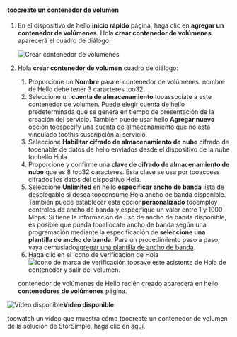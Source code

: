 <!--author=SharS last changed: 9/17/15-->

#### <a name="toocreate-a-volume-container"></a>toocreate un contenedor de volumen
1. En el dispositivo de hello **inicio rápido** página, haga clic en **agregar un contenedor de volúmenes**. Hola **crear contenedor de volúmenes** aparecerá el cuadro de diálogo.
   
    ![Crear contenedor de volúmenes](./media/storsimple-create-volume-container/HCS_CreateVolumeContainerM-include.png)
2. Hola **crear contenedor de volumen** cuadro de diálogo:
   
   1. Proporcione un **Nombre** para el contenedor de volúmenes. nombre de Hello debe tener 3 caracteres too32.
   2. Seleccione un **cuenta de almacenamiento** tooassociate a este contenedor de volumen. Puede elegir cuenta de hello predeterminada que se genera en tiempo de presentación de la creación del servicio. También puede usar hello **Agregar nuevo** opción toospecify una cuenta de almacenamiento que no está vinculado toothis suscripción al servicio.
   3. Seleccione **Habilitar cifrado de almacenamiento de nube** cifrado de tooenable de datos de hello enviados desde el dispositivo de la nube toohello Hola.
   4. Proporcione y confirme una **clave de cifrado de almacenamiento de nube** que es 8 too32 caracteres. Esta clave se usa por tooaccess cifrados los datos del dispositivo Hola.
   5. Seleccione **Unlimited** en hello **especificar ancho de banda** lista de desplegable si desea tooconsume Hola ancho de banda disponible. También puede establecer esta opción**personalizado** tooemploy controles de ancho de banda y especifique un valor entre 1 y 1000 Mbps. 
      Si tiene la información de uso de ancho de banda disponible, es posible que pueda tooallocate ancho de banda según una programación mediante la especificación de **seleccione una plantilla de ancho de banda**. Para un procedimiento paso a paso, vaya demasiado[agregar una plantilla de ancho de banda](../articles/storsimple/storsimple-manage-bandwidth-templates.md#add-a-bandwidth-template).
   6. Haga clic en el icono de verificación de Hola ![icono de marca de verificación](./media/storsimple-create-volume-container/HCS_CheckIcon-include.png) toosave este asistente de Hola de contenedor y salir del volumen. 
   
   contenedor de volúmenes de Hello recién creado aparecerá en hello **contenedores de volúmenes** página.

![Vídeo disponible](./media/storsimple-create-volume-container/Video_icon.png)**Vídeo disponible**

toowatch un vídeo que muestra cómo toocreate un contenedor de volumen de la solución de StorSimple, haga clic en [aquí](https://azure.microsoft.com/documentation/videos/create-a-volume-container-in-your-storsimple-solution/).


